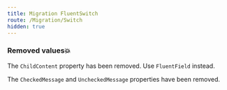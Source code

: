 ```yaml
---
title: Migration FluentSwitch
route: /Migration/Switch
hidden: true
---
```


### Removed values💥
The `ChildContent` property has been removed. Use `FluentField` instead.

The `CheckedMessage` and `UncheckedMessage` properties have been removed.
